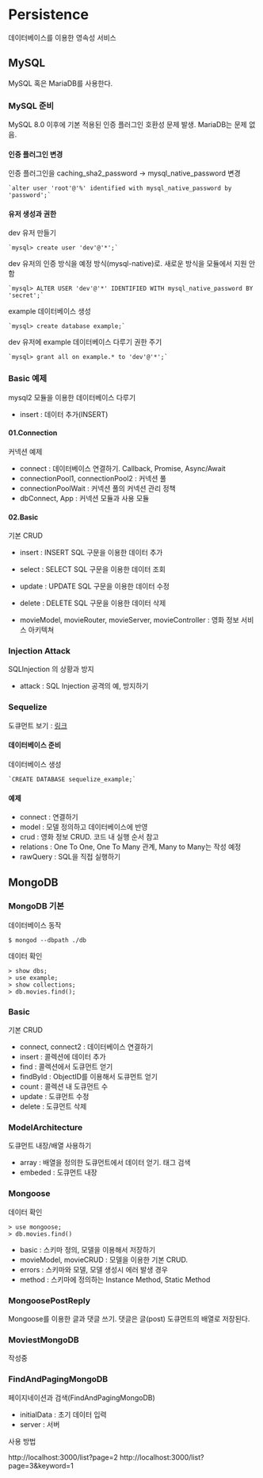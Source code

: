 # Persistence

데이터베이스를 이용한 영속성 서비스

## MySQL

MySQL 혹은 MariaDB를 사용한다.

### MySQL 준비

MySQL 8.0 이후에 기본 적용된 인증 플러그인 호환성 문제 발생. MariaDB는 문제 없음.

#### 인증 플러그인 변경

인증 플러그인을 caching_sha2_password -> mysql_native_password 변경

    `alter user 'root'@'%' identified with mysql_native_password by 'password';`

#### 유저 생성과 권한

dev 유저 만들기

    `mysql> create user 'dev'@'*';`

dev 유저의 인증 방식을 예정 방식(mysql-native)로. 새로운 방식을 모듈에서 지원 안함

    `mysql> ALTER USER 'dev'@'*' IDENTIFIED WITH mysql_native_password BY 'secret';`

example 데이터베이스 생성

    `mysql> create database example;`

dev 유저에 example 데이터베이스 다루기 권한 주기

    `mysql> grant all on example.* to 'dev'@'*';`

### Basic 예제

mysql2 모듈을 이용한 데이터베이스 다루기

- insert : 데이터 추가(INSERT)

#### 01.Connection

커넥션 예제

- connect : 데이터베이스 연결하기. Callback, Promise, Async/Await
- connectionPool1, connectionPool2 : 커넥션 풀
- connectionPoolWait : 커넥션 풀의 커넥션 관리 정책
- dbConnect, App : 커넥션 모듈과 사용 모듈

#### 02.Basic

기본 CRUD

- insert : INSERT SQL 구문을 이용한 데이터 추가
- select : SELECT SQL 구문을 이용한 데이터 조회
- update : UPDATE SQL 구문을 이용한 데이터 수정
- delete : DELETE SQL 구문을 이용한 데이터 삭제

- movieModel, movieRouter, movieServer, movieController : 영화 정보 서비스 아키텍쳐 


### Injection Attack

SQLInjection 의 상황과 방지

- attack : SQL Injection 공격의 예, 방지하기

### Sequelize

도큐먼트 보기 : [링크](http://docs.sequelizejs.com)

#### 데이터베이스 준비

데이터베이스 생성

    `CREATE DATABASE sequelize_example;`

#### 예제

- connect : 연결하기
- model : 모델 정의하고 데이터베이스에 반영
- crud : 영화 정보 CRUD. 코드 내 실행 순서 참고
- relations : One To One, One To Many 관계, Many to Many는 작성 예정
- rawQuery : SQL을 직접 실행하기


## MongoDB

### MongoDB 기본

데이터베이스 동작

`$ mongod --dbpath ./db`

데이터 확인

```` 
> show dbs;
> use example;
> show collections;
> db.movies.find();
````

### Basic

기본 CRUD

- connect, connect2 : 데이터베이스 연결하기
- insert : 콜렉션에 데이터 추가
- find : 콜렉션에서 도큐먼트 얻기
- findById : ObjectID를 이용해서 도큐먼트 얻기
- count : 콜렉션 내 도큐먼트 수
- update : 도큐먼트 수정
- delete : 도큐먼트 삭제

### ModelArchitecture

도큐먼트 내장/배열 사용하기

- array : 배열을 정의한 도큐먼트에서 데이터 얻기. 태그 검색
- embeded : 도큐먼트 내장

### Mongoose

데이터 확인
````
> use mongoose;
> db.movies.find()
````
- basic : 스키마 정의, 모델을 이용해서 저장하기
- movieModel, movieCRUD : 모델을 이용한 기본 CRUD. 
- errors : 스키마와 모델, 모델 생성시 에러 발생 경우
- method : 스키마에 정의하는 Instance Method, Static Method

### MongoosePostReply

Mongoose를 이용한 글과 댓글 쓰기. 댓글은 글(post) 도큐먼트의 배열로 저장된다.

### MoviestMongoDB

작성중


### FindAndPagingMongoDB

페이지네이션과 검색(FindAndPagingMongoDB)

- initialData : 초기 데이터 입력
- server : 서버

사용 방법

http://localhost:3000/list?page=2
http://localhost:3000/list?page=3&keyword=1
